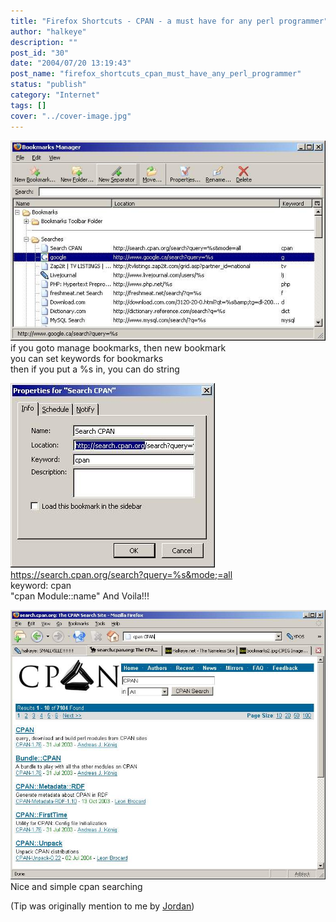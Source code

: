 ```yaml
---
title: "Firefox Shortcuts - CPAN - a must have for any perl programmer"
author: "halkeye"
description: ""
post_id: "30"
date: "2004/07/20 13:19:43"
post_name: "firefox_shortcuts_cpan_must_have_any_perl_programmer"
status: "publish"
category: "Internet"
tags: []
cover: "../cover-image.jpg"
---
```


![](bookmarks1.jpg)  
if you goto manage bookmarks, then new bookmark  
you can set keywords for bookmarks  
then if you put a %s in, you can do  string

![](bookmarks2.jpg)  
https://search.cpan.org/search?query=%s&mode;=all  
keyword: cpan  
"cpan Module::name"
And Voila!!!  

![](bookmarks3.jpg)  
Nice and simple cpan searching
  

(Tip was originally mention to me by [Jordan](https://j0rd.ath.cx))
